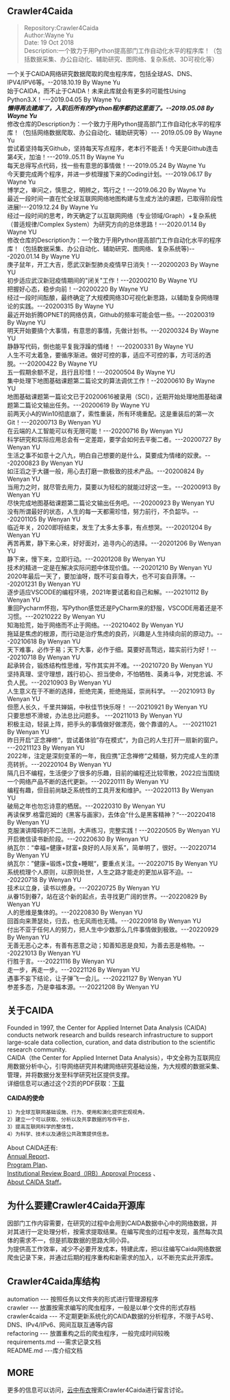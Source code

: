 ## Crawler4Caida
>Repository:Crawler4Caida<br>
>Author:Wayne Yu<br>
>Date: 19 Oct 2018<br>
>Description:一个致力于用Python提高部门工作自动化水平的程序库！（包括数据采集、办公自动化、辅助研究、图网络、复杂系统、3D可视化等）<br>
>

一个关于CAIDA网络研究数据爬取的爬虫程序库，包括全球AS、DNS、IPV4/IPV6等。--2018.10.19 By Wayne Yu<br>
始于CAIDA，而不止于CAIDA！未来此库就会有更多的可能性Using Python3.X！---2019.04.05 By Wayne Yu<br>
_**懒得再去建库了，入职后所有的Python程序都扔这里面了。--2019.05.08 By Wayne Yu**_<br>
修改仓库的Description为：一个致力于用Python提高部门工作自动化水平的程序库！（包括网络数据爬取、办公自动化、辅助研究等）--- 2019.05.09 By Wayne Yu<br>
尝试着坚持每天Github，坚持每天写点程序，老本行不能丢！今天是Github连击第4天，加油！---2019..05.11 By Wayne Yu<br>
每天总得写点代码，找一些有意思的事情做！---2019.05.24 By Wayne Yu<br>
今天要完成两个程序，并进一步梳理接下来的Coding计划。---2019.06.17 By Wayne Yu<br>
博学之，审问之，慎思之，明辨之，笃行之！---2019.06.20 By Wayne Yu<br>
最近一段时间一直在忙全球互联网网络地图构建与生成方法的课题，已取得阶段性进展!---2019.12.24 By Wayne Yu<br>
经过一段时间的思考，昨天确定了以互联网网络（专业领域/Graph）+复杂系统（普适规律/Complex System）为研究方向的总体思路！---2020.01.14 By Wayne YU<br>
修改仓库的Description为：一个致力于用Python提高部门工作自动化水平的程序库！（包括数据采集、办公自动化、辅助研究、图网络、复杂系统等)---2020.01.14 By Wayne YU<br>
庚子鼠年，开工大吉，愿武汉新型肺炎疫情早日消失！---20200203 By Wayne YU<br>
初步适应武汉新冠疫情期间的"闭关"工作！---20200210 By Wayne YU<br>
把握好心态，稳步向前！--20200220 By Wayne YU<br>
经过一段时间酝酿，最终确定了大规模网络3D可视化新思路，以辅助复杂网络理论的实践。---20200315 By Wayne YU<br>
最近开始折腾OPNET的网络仿真，Github的频率可能会低一些。---20200319 By Wayne YU<br>
明天开始要搞个大事情，有意思的事情，先做计划书。---20200324 By Wayne YU<br>
静静写代码，倒也能平复我浮躁的情绪！ ---20200331 By Wayne YU<br>
人生不可太着急，要循序渐进。做好可控的事，适应不可控的事，方可活的洒脱。---20200422 By Wayne YU<br>
五一假期余额不足，且行且珍惜！---20200504 By Wayne YU<br>
集中处理下地图基础课题第二篇论文的算法调优工作！--20200610 By Wayne YU<br>
地图基础课题第一篇论文已于20200616被录用（SCI），近期开始处理地图基础课题第二篇论文输出任务。---20200619 By Wayne YU<br>
前两天小A的Win10彻底崩了，索性重装，所有环境重配。这是重装后的第一次Git！---20200713 By Wenyan YU<br>
在云端的人工智能可以有无限可能！---20200716 By Wenyan YU<br>
科学研究和实际应用总会有一定差距，要学会如何去平衡二者。---20200727 By Wenyan YU<br>
生活之事不如意十之八九，明白自己想要的是什么，莫要成为情绪的奴隶。---20200823 By Wenyan YU<br>
如汪滔之于大疆一般，用心去打磨一款极致的技术产品。---20200824 By Wenyan YU<br>
当用力之时，就尽管去用力，莫要以为轻松的就能过好这一生。---20200913 By Wenyan YU<br>
尽快完成地图基础课题第二篇论文输出任务吧。---20200923 By Wenyan YU<br>
没有所谓最好的状态，人生的每一天都需珍惜，努力前行，不负韶华。---20201105 By Wenyan YU<br>
临近年关，2020即将结束，发生了太多太多事，有点想哭。---20201204 By Wenyan YU<br>
再苦再累，静下来心来，好好面对，追寻内心的选择。---20201206 By Wenyan YU<br>
静下来，慢下来，立即行动。---20201208 By Wenyan YU<br>技术的精进一定是在解决实际问题中体现价值。---20201210 By Wenyan YU<br>
2020年最后一天了，要加油呀，既不可妄自尊大，也不可妄自菲薄。---20201231 By Wenyan YU<br>
逐步适应VSCODE的编程环境，2021年要试着和自己和解。---20210112 By Wenyan YU<br>
重回Pycharm怀抱，写Python感觉还是PyCharm来的舒服，VSCODE用着还是不习惯。---20210222 By Wenyan YU<br>
知海拾荒，始于网络而不止于网络。---20210402 By Wenyan YU <br>
拖延是焦虑的根源，而行动是治疗焦虑的良药，兴趣是人生持续向前的原动力。---20210618 By Wenyan YU <br>
天下难事，必作于易；天下大事，必作于细。莫要好高骛远，踏实前行为好！---20210718 By Wenyan YU <br>
起承转合，锻炼结构性思维，写作其实并不难。---20210720 By Wenyan YU<br>
坚持真理、坚守理想，践行初心、担当使命，不怕牺牲、英勇斗争，对党忠诚、不负人民。---20210903 By Wenyan YU<br>
人生意义在于不断的选择，拒绝完美，拒绝拖延，崇尚科学。 ---20210913 By Wenyan YU<br>
但愿人长久，千里共婵娟，中秋佳节快乐呀！ ---20210921 By Wenyan YU<br>
只要思想不滑坡，办法总比问题多。 ---20211013 By Wenyan YU<br>
积极主动，轻装上阵，把手头的事情做好做漂亮，做个靠谱的人。 ---20211021 By Wenyan YU<br>
昨日开启”正念禅修“，尝试着体验”存在模式“，为自己的人生打开一扇新的窗户。 ---20211123 By Wenyan YU<br>
2022年，注定是深刻变革的一年，我应携”正念禅修“之精髓，努力完成人生的漂亮转折。---20220104 By Wenyan YU<br>
隔几日不编程，生活便少了很多的乐趣，目前的编程还比较零散，2022应当围绕一个网络产品不断的迭代更新。---20220111 By Wenyan YU<br>
编程有趣，但目前尚缺乏系统性的工具开发和维护。---20220113 By Wenyan YU<br>
破局之年也勿忘诗意的栖居。---20220310 By Wenyan YU<br>
再读保罗.格雷厄姆的《黑客与画家》，去体会”什么是黑客精神？“---20220418 By Wenyan YU<br>
克服演讲障碍的不二法则，大声练习，完整实践！---20220505 By Wenyan YU<br>
开启微信读书新阶段。---20220630 By Wenyan YU<br>
纳瓦尔：“幸福=健康+财富+良好的人际关系”，简单明了，很好。---20220714 By Wenyan YU<br>
纳瓦尔：”健康=锻炼+饮食+睡眠“，要重点关注。---20220715 By Wenyan YU<br>
系统梳理个人原则，以原则处世，人生之路才能走的更加从容不迫。---20220718 By Wenyan YU<br>
技术以立身，读书以修身。---20220725 By Wenyan YU<br>
从眷15到眷7，站在这个新的起点，去寻找更广阔的世界。---20220829 By Wenyan YU<br>
人的思维是集体的。---20220830 By Wenyan YU<br>
回首向来萧瑟处，归去，也无风雨也无晴。---20220918 By Wenyan YU<br>
付出不亚于任何人的努力，把人生中少数那么几件事情做到极致。---20220929 By Wenyan YU<br>
无善无恶心之本，有善有恶意之动；知善知恶是良知，为善去恶是格物。---20221013 By Wenyan YU<br>
行胜于言。---20221116 By Wenyan YU<br>
走一步，再走一步。---20221126 By Wenyan YU<br>
遇事不妄下结论，让子弹飞一会儿。---20221127 By Wenyan YU<br>
参差多态，乃是幸福本源。---20221208 By Wenyan YU<br>


## 关于CAIDA
Founded in 1997, the Center for Applied Internet Data Analysis (CAIDA) conducts network research and builds research infrastructure to support large-scale data collection, curation, and data distribution to the scientific research community.<br>
CAIDA（the Center for Applied Internet Data Analysis），中文全称为互联网应用数据分析中心，引导网络研究并构建网络研究基础设施，为大规模的数据采集、管理，并将数据分发至科学研究社区提供支撑。<br>
详细信息可以通过这个2页的PDF获取：[下载](http://www.caida.org/publications/posters/eps/caida-infosheet-2016.pdf)<br>

**CAIDA的使命**<br>
```
1）为全球互联网基础设施、行为、使用和演化提供宏观视角，
2）建立一个可以获取、分析以及共享数据的写作平台，
3）提高互联网科学的整体性，
4）为科学、技术以及通信公共政策提供信息。
```
About CAIDA还有:<br>
[Annual Report](http://www.caida.org/home/about/annualreports/)、<br>
[Program Plan](http://www.caida.org/home/about/progplan/)、<br>
[Institutional Review Board（IRB）Approval Process](http://www.caida.org/home/about/irb/) 、<br>
[About CAIDA Staff](http://www.caida.org/home/staff/)。<br>
## 为什么要建Crawler4Caida开源库

因部门工作内容需要，在研究的过程中会用到CAIDA数据中心中的网络数据，并对其进行一定处理分析，按需求提取结果。在编写爬虫的过程中发现，虽然每次具体的需求不一，但是抓取数据的思路大同小异。<br>
为提供高工作效率，减少不必要开发成本，特建此库，把以往编写Caida网络数据爬虫记录下来，并通过后期的程序重构和新需求的加入，以不断充实此开源库。

## Crawler4Caida库结构

automation --- 按照任务以文件夹的形式进行管理源程序<br>
crawler --- 放置按需求编写的爬虫程序，一般是以单个文件的形式存档<br>
crawler4caida --- 不定期更新系统化的CAIDA数据的分析程序，不限于AS号、DNS、IPv4/IPv6、网间互联互通等内容<br>
refactoring --- 放置重构之后的爬虫程序，一般完成时间较晚<br>
requirements.md  ---需求记录文档<br>
README.md  ---库介绍文档<br>


## MORE

更多的信息可以访问，[云中布衣](http://www.mryu.top/)搜索Crawler4Caida进行留言讨论。